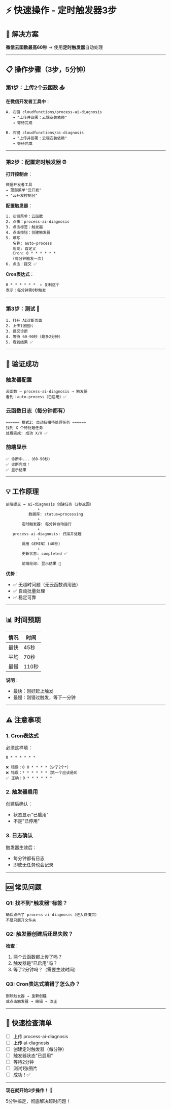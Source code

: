 # ⚡ 快速操作 - 定时触发器3步

## 🎯 解决方案

**微信云函数最高60秒** → 使用**定时触发器**自动处理

---

## 📋 操作步骤（3步，5分钟）

### 第1步：上传2个云函数 📤

**在微信开发者工具中**：

```
A. 右键 cloudfunctions/process-ai-diagnosis
   → "上传并部署：云端安装依赖"
   → 等待完成

B. 右键 cloudfunctions/ai-diagnosis  
   → "上传并部署：云端安装依赖"
   → 等待完成
```

---

### 第2步：配置定时触发器 ⏰

**打开控制台**：
```
微信开发者工具
→ 顶部菜单"云开发"
→ "云开发控制台"
```

**配置触发器**：
```
1. 左侧菜单：云函数
2. 点击：process-ai-diagnosis
3. 点击标签：触发器
4. 点击按钮：创建触发器
5. 填写：
   名称: auto-process
   周期: 自定义
   Cron: 0 * * * * * *
   (每分钟触发一次)
6. 点击：提交 ✅
```

**Cron表达式**：
```
0 * * * * * *  ← 复制这个
表示：每分钟第0秒触发
```

---

### 第3步：测试 🧪

```
1. 打开 AI诊断页面
2. 上传1张图片
3. 提交诊断
4. 等待 60-90秒（最多2分钟）
5. 看到结果 ✅
```

---

## 🎯 验证成功

### 触发器配置

```
云函数 → process-ai-diagnosis → 触发器
看到：auto-process（已启用）✅
```

### 云函数日志（每分钟都有）

```
====== 模式2: 自动扫描待处理任务 ======
找到 X 个待处理任务
处理完成: 成功 X/X ✅
```

### 前端显示

```
✅ 诊断中...（60-90秒）
✅ 诊断完成！
✅ 显示结果
```

---

## 💡 工作原理

```
前端提交 → ai-diagnosis 创建任务（2秒返回）
              ↓
          数据库: status=processing
              ↓
       定时触发器: 每分钟自动运行
              ↓
   process-ai-diagnosis: 扫描并处理
              ↓
       调用 GEMINI (40秒)
              ↓
       更新状态: completed ✅
              ↓
       前端轮询: 显示结果 🎉
```

**优势**：
- ✅ 无超时问题（无云函数调用链）
- ✅ 自动批量处理
- ✅ 稳定可靠

---

## 📊 时间预期

| 情况 | 时间 |
|------|------|
| 最快 | 45秒 |
| 平均 | 70秒 |
| 最慢 | 110秒 |

**说明**：
- 最快：刚好赶上触发
- 最慢：刚错过触发，等下一分钟

---

## ⚠️ 注意事项

### 1. Cron表达式

必须这样填：
```
0 * * * * * *

❌ 错误：0 0 * * * *（少了2个*）
❌ 错误：* * * * * *（第一个应该是0）
✅ 正确：0 * * * * * *
```

### 2. 触发器启用

创建后确认：
- 状态显示"已启用"
- 不是"已停用"

### 3. 日志确认

触发器生效后：
- 每分钟都有日志
- 即使无任务也会记录

---

## 🆘 常见问题

### Q1: 找不到"触发器"标签？

```
确保点击了 process-ai-diagnosis（进入详情页）
不是只展开文件夹
```

### Q2: 触发器创建后还是失败？

**检查**：
1. 两个云函数都上传了吗？
2. 触发器是"已启用"吗？
3. 等了2分钟吗？（需要生效时间）

### Q3: Cron表达式填错了怎么办？

```
删除触发器 → 重新创建
或点击触发器 → 编辑 → 改正
```

---

## 📝 快速检查清单

- [ ] 上传 process-ai-diagnosis
- [ ] 上传 ai-diagnosis
- [ ] 创建定时触发器（每分钟）
- [ ] 触发器状态"已启用"
- [ ] 等待2分钟
- [ ] 测试1张图片
- [ ] 成功！✅

---

**现在就开始3步操作！** 🚀

5分钟搞定，彻底解决超时问题！


